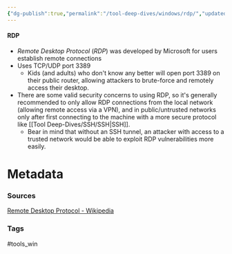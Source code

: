 ```yaml
---
{"dg-publish":true,"permalink":"/tool-deep-dives/windows/rdp/","updated":"2025-07-02T10:25:56.604-07:00"}
---
```


#### RDP
- *Remote Desktop Protocol* (*RDP*) was developed by Microsoft for users establish remote connections
- Uses TCP/UDP port 3389
	- Kids (and adults) who don't know any better will open port 3389 on their public router, allowing attackers to brute-force and remotely access their desktop.
- There are some valid security concerns to using RDP, so it's generally recommended to only allow RDP connections from the local network (allowing remote access via a VPN), and in public/untrusted networks only after first connecting to the machine with a more secure protocol like [[Tool Deep-Dives/SSH/SSH\|SSH]].
	- Bear in mind that without an SSH tunnel, an attacker with access to a trusted network would be able to exploit RDP vulnerabilities more easily.




# Metadata

### Sources
[Remote Desktop Protocol - Wikipedia](https://en.wikipedia.org/wiki/Remote_Desktop_Protocol)
### Tags
#tools_win 